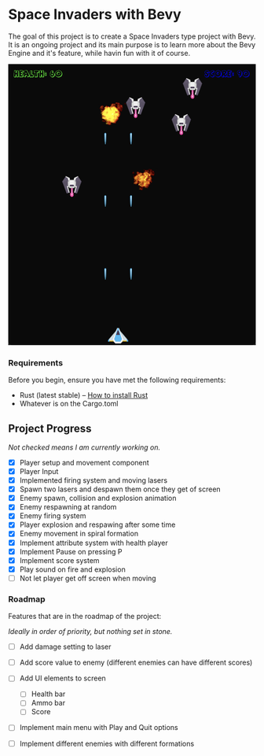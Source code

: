 Space Invaders with Bevy
===
The goal of this project is to create a Space Invaders type project with Bevy. It is an ongoing project and its main purpose is to learn more about the Bevy Engine and it's feature, while havin fun with it of course.

![Gameplay Screenshot](assets/screenshots/Screenshot_04.png)

### Requirements
Before you begin, ensure you have met the following requirements:
* Rust (latest stable) – [How to install Rust](https://www.rust-lang.org/en-US/install.html)
* Whatever is on the Cargo.toml

## Project Progress
*Not checked means I am currently working on.*
- [x] Player setup and movement component
- [x] Player Input
- [x] Implemented firing system and moving lasers
- [x] Spawn two lasers and despawn them once they get of screen
- [x] Enemy spawn, collision and explosion animation
- [x] Enemy respawning at random
- [x] Enemy firing system
- [x] Player explosion and respawing after some time
- [x] Enemy movement in spiral formation
- [x] Implement attribute system with health player
- [x] Implement Pause on pressing P
- [x] Implement score system
- [x] Play sound on fire and explosion
- [ ] Not let player get off screen when moving

### Roadmap
Features that are in the roadmap of the project:

*Ideally in order of priority, but nothing set in stone.*

- [ ] Add damage setting to laser
- [ ] Add score value to enemy (different enemies can have different scores)
- [ ] Add UI elements to screen
  - [ ] Health bar
  - [ ] Ammo bar 
  - [ ] Score
- [ ] Implement main menu with Play and Quit options
- [ ] Implement different enemies with different formations

